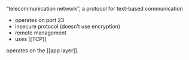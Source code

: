 “telecommunication network”, a protocol for text-based communication

- operates on port 23
- insecure protocol (doesn’t use encryption)
- remote management
- uses [[TCP]]

operates on the [[app layer]].